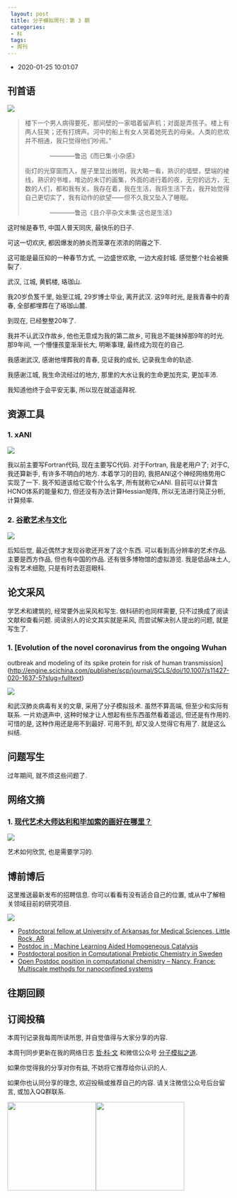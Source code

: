 ```yaml
---
 layout: post
 title: 分子模拟周刊：第 3 期
 categories:
 - 科
 tags:
 - 周刊
---
```


- 2020-01-25 10:01:07

## 刊首语

![](/pic/weekly/3_0.jpg)

> 楼下一个男人病得要死，那间壁的一家唱着留声机；对面是弄孩子。楼上有两人狂笑；还有打牌声。河中的船上有女人哭着她死去的母亲。人类的悲欢并不相通，我只觉得他们吵闹。”
>
>　　　　————鲁迅《而已集·小杂感》
>
> 街灯的光穿窗而入，屋子里显出微明，我大略一看，熟识的墙壁，壁端的棱线，熟识的书堆，堆边的未订的画集，外面的进行着的夜，无穷的远方，无数的人们，都和我有关。我存在着，我在生活，我将生活下去，我开始觉得自己更切实了，我有动作的欲望——但不久我又坠入了睡眠。
>
>　　　　————鲁迅《且介亭杂文末集·这也是生活》

这时候是春节, 中国人普天同庆, 最快乐的日子.

可这一切欢庆, 都因爆发的肺炎而笼罩在浓浓的阴霾之下.

这可能是最压抑的一种春节方式, 一边盛世欢歌, 一边大疫封城. 感觉整个社会被撕裂了.

武汉, 江城, 黄鹤楼, 珞珈山.

我20岁负笈千里, 始至江城, 29岁博士毕业, 离开武汉. 这9年时光, 是我青春中的青春, 全部都埋葬在了珞珈山麓.

到现在, 已经整整20年了.

我并不认武汉作故乡, 他也无意成为我的第二故乡, 可我总不能抹掉那9年的时光. 那9年间, 一个懵懂孩童渐渐长大, 明晰事理, 最终成为现在的自己.

我感谢武汉, 感谢他埋葬我的青春, 见证我的成长, 记录我生命的轨迹.

我感谢江城, 我生命流经过的地方, 那里的大水让我的生命更加充实, 更加丰沛.

我知道他终于会平安无事, 所以现在就遥遥拜祝.

## 资源工具

### 1. xANI

![](/pic/weekly/3_xani.png)

我以前主要写Fortran代码, 现在主要写C代码. 对于Fortran, 我是老用户了; 对于C, 我还算新手, 有许多不明白的地方. 本着学习的目的, 我把ANI这个神经网络势用C实现了一下. 我不知道该给它取个什么名字, 所有就称它xANI. 目前可以计算含HCNO体系的能量和力, 但还没有办法计算Hessian矩阵, 所以无法进行简正分析, 计算频率.

### 2. [谷歌艺术与文化](https://artsandculture.google.com/)

![](/pic/weekly/3_goo.png)

后知后觉, 最近偶然才发现谷歌还开发了这个东西. 可以看到高分辨率的艺术作品. 主要是西方作品, 但也有中国的作品. 还有很多博物馆的虚拟游览. 我是低品味土人, 没有艺术细胞, 只是有时去逛逛眼科.

## 论文采风

学艺术和建筑的, 经常要外出采风和写生. 做科研的也同样需要, 只不过换成了阅读文献和查看问题. 阅读别人的论文其实就是采风, 而尝试解决别人提出的问题, 就是写生了.

### 1. [Evolution of the novel coronavirus from the ongoing Wuhan
outbreak and modeling of its spike protein for risk of human
transmission](http://engine.scichina.com/publisher/scp/journal/SCLS/doi/10.1007/s11427-020-1637-5?slug=fulltext)

![](/pic/weekly/3_wuhan.png)

和武汉肺炎病毒有关的文章, 采用了分子模拟技术. 虽然不算高端, 但至少和实际有联系. 一片劝退声中, 这种时候才让人想起有些东西虽然看着遥远, 但还是有作用的. 可惜的是, 这种作用还是用不到最好. 可用不到, 却又没人觉得它有用了. 就是这么纠结.

## 问题写生

过年期间, 就不烦这些问题了.

## 网络文摘

### 1. [现代艺术大师达利和毕加索的画好在哪里？](https://www.zhihu.com/question/19934954)

![](/pic/weekly/3_art.jpg)

艺术如何欣赏, 也是需要学习的.

## 博前博后

这里推送最新发布的招聘信息. 你可以看看有没有适合自己的位置, 或从中了解相关领域目前的研究项目.

![](/pic/weekly/phd.png)

- [Postdoctoral fellow at University of Arkansas for Medical Sciences, Little Rock, AR](https://acnc.uams.edu/home/faculty-listing/faculty-listing-2/sree-v-chintapalli/)
- [Postdoc in : Machine Learning Aided Homogeneous Catalysis](https://www.kaust.edu.sa/en)
- [Postdoctoral position in Computational Prebiotic Chemistry in Sweden](http://www.chalmers.se/en/departments/chem/research/Pages/researchstart.aspx)
- [Open Postdoc position in computational chemistry – Nancy, France: Multiscale methods for nanoconfined systems](http://lpct.univ-lorraine.fr/personnel/personne.php?nom=Ingrosso&prenom=Francesca&lang=en_GB)

## 往期回顾

## 订阅投稿

本周刊记录我每周所读所思, 并自觉值得与大家分享的内容.

本周刊同步更新在我的网络日志 [哲·科·文](https://jerkwin.github.io/) 和微信公众号 [分子模拟之道](https://mp.weixin.qq.com/s?__biz=MzI5MzI5NzgyNA==&mid=2247484628&idx=1&sn=a928af5f252a4b1405d4130454f8c971&chksm=ec750f1bdb02860dfd4d50f40950c95d27e71bddff4d14385e5a9d78ba3340d3d170e2ff578a&token=1361388059&lang=zh_CN#rd).

如果你觉得我的分享对你有益, 不妨将它推荐给你认识的人.

如果你也认同分享的理念, 欢迎投稿或推荐自己的内容. 请关注微信公众号后台留言, 或加入QQ群联系.

<img src="https://jerkwin.github.io/pic/weekly/wx.png" width="200"><img src="https://jerkwin.github.io/pic/weekly/qq.png" width="200">
